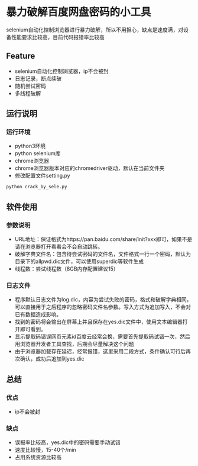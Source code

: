 # 暴力破解百度网盘密码的小工具
selenium自动化控制浏览器进行暴力破解，所以不用担心，缺点是速度满，对设备性能要求比较高，目前代码报错率比较高

## Feature
* selenium自动化控制浏览器，ip不会被封
* 日志记录，断点续破
* 随机尝试密码
* 多线程破解
## 运行说明
### 运行环境
* python3环境
* python selenium库
* chrome浏览器
* chrome浏览器版本对应的chromedriver驱动，默认在当前文件夹
* 修改配置文件setting.py
```sh
python crack_by_sele.py
```
## 软件使用
### 参数说明
* URL地址：保证格式为https://pan.baidu.com/share/init?xxx即可，如果不是请在浏览器打开看看会不会自动跳转。
* 破解字典文件名：包含待尝试密码的文件名，文件格式一行一个密码，默认为目录下的allpwd.dic文件，可以使用superdic等软件生成
* 线程数：尝试线程数（8GB内存配置建议15）
### 日志文件
* 程序默认日志文件为log.dic，内容为尝试失败的密码，格式和破解字典相同，可以直接用于之后程序的忽略密码文件名参数。写入方式为追加写入，不会对已有数据造成影响。
* 找到的密码将会输出在屏幕上并且保存在yes.dic文件中，使用文本编辑器打开即可看到。
* 显示提取码错误网页元素id百度云经常会换，需要首先提取码试错一次，然后用浏览器开发者工具查找，后期会尽量解决这个问题
* 由于浏览器加载存在延迟，经常报错，这里采用二段方式，条件确认可行后再次确认，成功后追加到yes.dic
## 总结
### 优点
* ip不会被封
### 缺点
* 误报率比较高，yes.dic中的密码需要手动试错
* 速度比较慢，15-40个/min
* 占用系统资源比较高